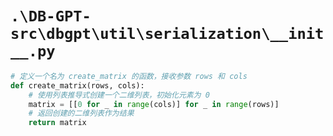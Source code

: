 # `.\DB-GPT-src\dbgpt\util\serialization\__init__.py`

```py
# 定义一个名为 create_matrix 的函数，接收参数 rows 和 cols
def create_matrix(rows, cols):
    # 使用列表推导式创建一个二维列表，初始化元素为 0
    matrix = [[0 for _ in range(cols)] for _ in range(rows)]
    # 返回创建的二维列表作为结果
    return matrix
```